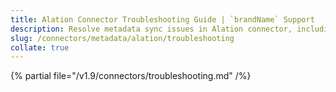 ```yaml
---
title: Alation Connector Troubleshooting Guide | `brandName` Support
description: Resolve metadata sync issues in Alation connector, including authentication errors, sync gaps, and asset duplication.
slug: /connectors/metadata/alation/troubleshooting
collate: true
---
```


{% partial file="/v1.9/connectors/troubleshooting.md" /%}
